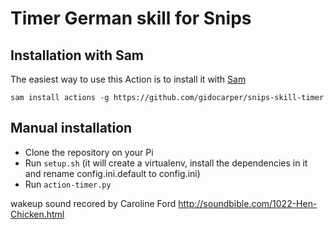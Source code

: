 # Timer German skill for Snips


## Installation with Sam

The easiest way to use this Action is to install it with [Sam](https://snips.gitbook.io/getting-started/installation)

`sam install actions -g https://github.com/gidocarper/snips-skill-timer`

## Manual installation

- Clone the repository on your Pi
- Run `setup.sh` (it will create a virtualenv, install the dependencies in it and rename config.ini.default to config.ini)
- Run `action-timer.py`

wakeup sound recored by Caroline Ford
http://soundbible.com/1022-Hen-Chicken.html
